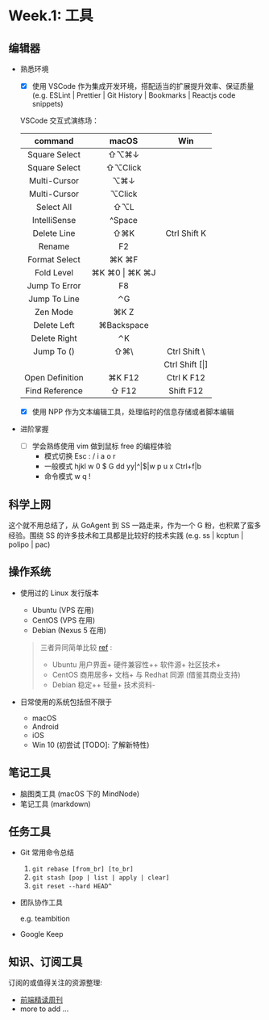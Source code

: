 # Week.1: 工具

## 编辑器

- 熟悉环境

  - [x] 使用 VSCode 作为集成开发环境，搭配适当的扩展提升效率、保证质量 (e.g. ESLint | Prettier | Git History | Bookmarks | Reactjs code snippets)

  VSCode 交互式演练场：

  |     command     |     macOS      |       Win       |
  | :-------------: | :------------: | :-------------: |
  |  Square Select  |      ⇧⌥⌘↓      |                 |
  |  Square Select  |    ⇧⌥Click     |                 |
  |  Multi-Cursor   |      ⌥⌘↓       |                 |
  |  Multi-Cursor   |     ⌥Click     |                 |
  |   Select All    |      ⇧⌥L       |                 |
  |  IntelliSense   |     ^Space     |                 |
  |   Delete Line   |      ⇧⌘K       |  Ctrl Shift K   |
  |     Rename      |       F2       |                 |
  |  Format Select  |     ⌘K ⌘F      |                 |
  |   Fold Level    | ⌘K ⌘0 \| ⌘K ⌘J |                 |
  |  Jump To Error  |       F8       |                 |
  |  Jump To Line   |       ⌃G       |                 |
  |    Zen Mode     |      ⌘K Z      |                 |
  |   Delete Left   |   ⌘Backspace   |                 |
  |  Delete Right   |       ⌃K       |                 |
  |   Jump To ()    |      ⇧⌘\       |  Ctrl Shift \   |
  |                 |                | Ctrl Shift [\|] |
  | Open Definition |     ⌘K F12     |   Ctrl K F12    |
  | Find Reference  |     ⇧ F12      |    Shift F12    |

  - [x] 使用 NPP 作为文本编辑工具，处理临时的信息存储或者脚本编辑

- 进阶掌握
  - [ ] 学会熟练使用 vim 做到鼠标 free 的编程体验
    - 模式切换 Esc : / i a o r
    - 一般模式 hjkl w 0 $ G dd yy|^|$|w p u x Ctrl+f|b
    - 命令模式 w q !

## 科学上网

这个就不用总结了，从 GoAgent 到 SS 一路走来，作为一个 G 粉，也积累了蛮多经验。围绕 SS 的许多技术和工具都是比较好的技术实践 (e.g. ss | kcptun | polipo | pac)

## 操作系统

- 使用过的 Linux 发行版本

  - Ubuntu (VPS 在用)
  - CentOS (VPS 在用)
  - Debian (Nexus 5 在用)

  > 三者异同简单比较 [ref](https://blog.csdn.net/educast/article/details/38315433) :
  >
  > - Ubuntu 用户界面+ 硬件兼容性++ 软件源+ 社区技术+
  > - CentOS 商用居多+ 文档+ 与 Redhat 同源 (借鉴其商业支持)
  > - Debian 稳定++ 轻量+ 技术资料-

- 日常使用的系统包括但不限于
  - macOS
  - Android
  - iOS
  - Win 10 (初尝试 [TODO]: 了解新特性)

## 笔记工具

- 脑图类工具 (macOS 下的 MindNode)
- 笔记工具 (markdown)

## 任务工具

- Git 常用命令总结

  1.  `git rebase [from_br] [to_br]`
  1.  `git stash [pop | list | apply | clear]`
  1.  `git reset --hard HEAD^`

- 团队协作工具

  e.g. teambition

- Google Keep

## 知识、订阅工具

订阅的或值得关注的资源整理:

- [前端精读周刊](https://github.com/dt-fe/weekly)
- more to add ...
